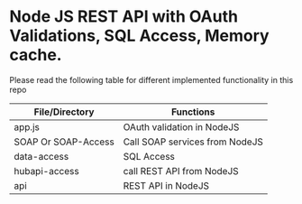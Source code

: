 # Node JS REST API with OAuth Validations, SQL Access, Memory cache.

Please read the following table for different implemented functionality in this repo

| File/Directory                                        | Functions
| ------------------------------------------            | ------
| app.js                                                | OAuth validation in NodeJS   
| SOAP Or SOAP-Access                                   | Call SOAP services from NodeJS      
| data-access                                           | SQL Access      
| hubapi-access                                         | call REST API from NodeJS
| api                                                   | REST API in NodeJS
